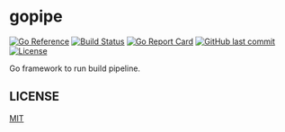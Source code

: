 # gopipe

[![Go Reference](https://pkg.go.dev/badge/github.com/suzuki-shunsuke/gopipe.svg)](https://pkg.go.dev/github.com/suzuki-shunsuke/gopipe)
[![Build Status](https://github.com/suzuki-shunsuke/gopipe/workflows/test/badge.svg)](https://github.com/suzuki-shunsuke/gopipe/actions)
[![Go Report Card](https://goreportcard.com/badge/github.com/suzuki-shunsuke/gopipe)](https://goreportcard.com/report/github.com/suzuki-shunsuke/gopipe)
[![GitHub last commit](https://img.shields.io/github/last-commit/suzuki-shunsuke/gopipe.svg)](https://github.com/suzuki-shunsuke/gopipe)
[![License](http://img.shields.io/badge/license-mit-blue.svg?style=flat-square)](https://raw.githubusercontent.com/suzuki-shunsuke/gopipe/main/LICENSE)

Go framework to run build pipeline.

## LICENSE

[MIT](LICENSE)
